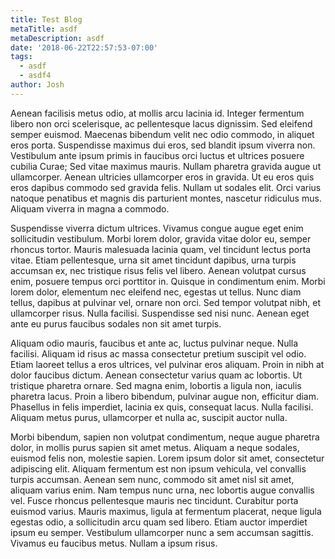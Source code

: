 ```yaml
---
title: Test Blog
metaTitle: asdf
metaDescription: asdf
date: '2018-06-22T22:57:53-07:00'
tags:
  - asdf
  - asdf4
author: Josh
---
```

Aenean facilisis metus odio, at mollis arcu lacinia id. Integer fermentum libero non orci scelerisque, ac pellentesque lacus dignissim. Sed eleifend semper euismod. Maecenas bibendum velit nec odio commodo, in aliquet eros porta. Suspendisse maximus dui eros, sed blandit ipsum viverra non. Vestibulum ante ipsum primis in faucibus orci luctus et ultrices posuere cubilia Curae; Sed vitae maximus mauris. Nullam pharetra gravida augue ut ullamcorper. Aenean ultricies ullamcorper eros in gravida. Ut eu eros quis eros dapibus commodo sed gravida felis. Nullam ut sodales elit. Orci varius natoque penatibus et magnis dis parturient montes, nascetur ridiculus mus. Aliquam viverra in magna a commodo.



Suspendisse viverra dictum ultrices. Vivamus congue augue eget enim sollicitudin vestibulum. Morbi lorem dolor, gravida vitae dolor eu, semper rhoncus tortor. Mauris malesuada lacinia quam, vel tincidunt lectus porta vitae. Etiam pellentesque, urna sit amet tincidunt dapibus, urna turpis accumsan ex, nec tristique risus felis vel libero. Aenean volutpat cursus enim, posuere tempus orci porttitor in. Quisque in condimentum enim. Morbi lorem dolor, elementum nec eleifend nec, egestas ut tellus. Nunc diam tellus, dapibus at pulvinar vel, ornare non orci. Sed tempor volutpat nibh, et ullamcorper risus. Nulla facilisi. Suspendisse sed nisi nunc. Aenean eget ante eu purus faucibus sodales non sit amet turpis.



Aliquam odio mauris, faucibus et ante ac, luctus pulvinar neque. Nulla facilisi. Aliquam id risus ac massa consectetur pretium suscipit vel odio. Etiam laoreet tellus a eros ultrices, vel pulvinar eros aliquam. Proin in nibh at dolor faucibus dictum. Aenean consectetur varius quam ac lobortis. Ut tristique pharetra ornare. Sed magna enim, lobortis a ligula non, iaculis pharetra lacus. Proin a libero bibendum, pulvinar augue non, efficitur diam. Phasellus in felis imperdiet, lacinia ex quis, consequat lacus. Nulla facilisi. Aliquam metus purus, ullamcorper et nulla ac, suscipit auctor nulla.



Morbi bibendum, sapien non volutpat condimentum, neque augue pharetra dolor, in mollis purus sapien sit amet metus. Aliquam a neque sodales, euismod felis non, molestie sapien. Lorem ipsum dolor sit amet, consectetur adipiscing elit. Aliquam fermentum est non ipsum vehicula, vel convallis turpis accumsan. Aenean sem nunc, commodo sit amet nisl sit amet, aliquam varius enim. Nam tempus nunc urna, nec lobortis augue convallis vel. Fusce rhoncus pellentesque mauris nec tincidunt. Curabitur porta euismod varius. Mauris maximus, ligula at fermentum placerat, neque ligula egestas odio, a sollicitudin arcu quam sed libero. Etiam auctor imperdiet ipsum eu semper. Vestibulum ullamcorper nunc a sem accumsan sagittis. Vivamus eu faucibus metus. Nullam a ipsum risus.
